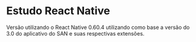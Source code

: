 # Estudo React Native

Versão utilizando o React Native 0.60.4 utilizando como base a versão do 3.0 do aplicativo do SAN e suas respectivas extensões.

